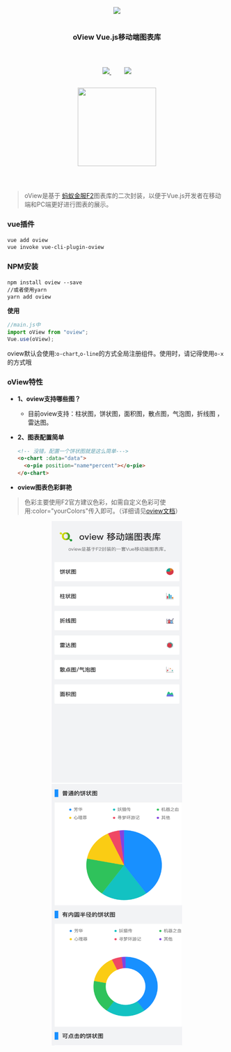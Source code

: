 

<div style="display:flex;align-items:center;justify-content:center;flex-direction: column;margin-bottom:40px;">
    <p  align="center">
<img src="./images/logo.png?raw=true">
<h3 align="center">oView Vue.js移动端图表库</h3>
    </p>


<p align="center">
 <tr>
        <a href="https://mrgaogang.github.io/article/oview/">
            <img src="https://img.shields.io/badge/oView-%E5%AE%98%E6%96%B9%E6%96%87%E6%A1%A3-%232d8cf0.svg" />
        </a>
        <a href="https://mrgaogang.github.io/oview/docs/#/" style="margin-left:30px;">
            <img
                src="https://img.shields.io/badge/%E5%AE%98%E6%96%B9%E7%A4%BA%E4%BE%8B-%E6%95%88%E6%9E%9C%E5%9B%BE-%232d8cf0.svg" />
        </a>
</tr>

</p>

<p align="center">


<img src="https://mrgaogang.github.io/images/oview/qrcode.png" width="180" height="180" >
</p>

</div>


> oView是基于 [蚂蚁金服F2](https://www.yuque.com/antv/f2/getting-started)图表库的二次封装，以便于Vue.js开发者在移动端和PC端更好进行图表的展示。

### vue插件

```bash
vue add oview
vue invoke vue-cli-plugin-oview

```

### NPM安装

```
npm install oview --save
//或者使用yarn
yarn add oview

```
**使用**

```js
//main.js中
import oView from "oview";
Vue.use(oView);
```
oview默认会使用:`o-chart`,`o-line`的方式全局注册组件。使用时，请记得使用`o-x`的方式哦




### oView特性

- **1、oview支持哪些图？**
    - 目前oview支持：柱状图，饼状图，面积图，散点图，气泡图，折线图 ，雷达图。

- **2、图表配置简单**

    ```html
    <!-- 没错，配置一个饼状图就是这么简单--->
    <o-chart :data="data">
      <o-pie position="name*percent"></o-pie>
    </o-chart>
    ```

- **oview图表色彩鲜艳**

> 色彩主要使用F2官方建议色彩，如需自定义色彩可使用:color="yourColors"传入即可。（详细请见[oview文档](https://mrgaogang.github.io/oview/docs)）



<p align="center">
        <tr>
          <td align="center" valign="middle">
            <a href="https://mrgaogang.github.io/oview/docs" target="_blank">
            <img src="./images/oview_main.png?raw=true" width="300" height="600"/>
            </a>
          </td>
          <td align="center" valign="middle">
              <a href="https://mrgaogang.github.io/oview/docs" target="_blank">
            <img src="./images/oview_pie.png?raw=true" width="300" height="600"/>
            </a>
          </td>
        </tr>
</p>
